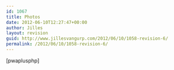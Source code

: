```yaml
---
id: 1067
title: Photos
date: 2012-06-10T12:27:47+00:00
author: Jilles
layout: revision
guid: http://www.jillesvangurp.com/2012/06/10/1058-revision-6/
permalink: /2012/06/10/1058-revision-6/
---
```

[pwaplusphp]
